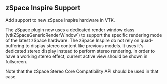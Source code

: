 ## zSpace Inspire Support

Add support to new zSpace Inspire hardware in VTK.

The zSpace plugin now uses a dedicated render window class (vtkZSpaceGenericRenderWindow`) to support
the specific rendering mode of the latest zSpace hardware. The zSpace Inspire do not rely on quad-buffering
to display stereo content like previous models. It uses it's dedicated stereo display instead to perform
stereo rendering. In order to have a working stereo effect, current active view should be shown in fullscreen.

Note that the zSpace Stereo Core Compatibility API should be used in that case.
